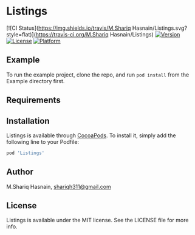 # Listings

[![CI Status](https://img.shields.io/travis/M.Shariq Hasnain/Listings.svg?style=flat)](https://travis-ci.org/M.Shariq Hasnain/Listings)
[![Version](https://img.shields.io/cocoapods/v/Listings.svg?style=flat)](https://cocoapods.org/pods/Listings)
[![License](https://img.shields.io/cocoapods/l/Listings.svg?style=flat)](https://cocoapods.org/pods/Listings)
[![Platform](https://img.shields.io/cocoapods/p/Listings.svg?style=flat)](https://cocoapods.org/pods/Listings)

## Example

To run the example project, clone the repo, and run `pod install` from the Example directory first.

## Requirements

## Installation

Listings is available through [CocoaPods](https://cocoapods.org). To install
it, simply add the following line to your Podfile:

```ruby
pod 'Listings'
```

## Author

M.Shariq Hasnain, shariqh311@gmail.com

## License

Listings is available under the MIT license. See the LICENSE file for more info.
